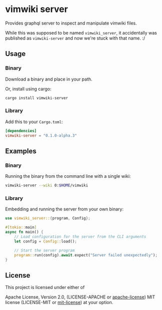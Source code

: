 # vimwiki server

Provides graphql server to inspect and manipulate vimwiki files.

While this was supposed to be named `vimwiki_server`, it accidentally was
published as `vimwiki-server` and now we're stuck with that name. :/

## Usage

### Binary

Download a binary and place in your path.

Or, install using cargo:

```bash
cargo install vimwiki-server
```

### Library

Add this to your `Cargo.toml`:

```toml
[dependencies]
vimwiki-server = "0.1.0-alpha.3"
```

## Examples

### Binary

Running the binary from the command line with a single wiki:

```bash
vimwiki-server --wiki 0:$HOME/vimwiki
```

### Library

Embedding and running the server from your own binary:

```rust
use vimwiki_server::{program, Config};

#[tokio::main]
async fn main() {
    // Load configuration for the server from the CLI arguments
    let config = Config::load();

    // Start the server program
    program::run(config).await.expect("Server failed unexpectedly");
}
```

## License

This project is licensed under either of

Apache License, Version 2.0, (LICENSE-APACHE or
[apache-license][apache-license]) MIT license (LICENSE-MIT or
[mit-license][mit-license]) at your option.

[apache-license]: http://www.apache.org/licenses/LICENSE-2.0
[mit-license]: http://opensource.org/licenses/MIT
